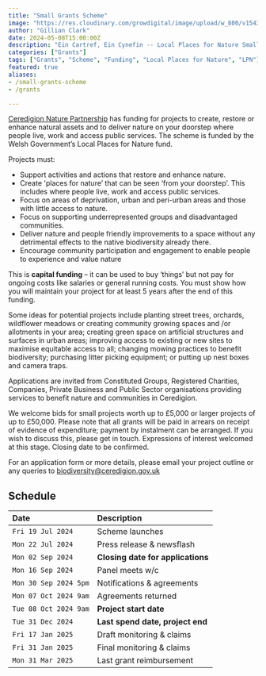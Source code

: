 ```yaml
---
title: "Small Grants Scheme"
image: "https://res.cloudinary.com/growdigital/image/upload/w_800/v1543959573/the-peoples-orchard-39482524460.jpg"
author: "Gillian Clark"
date: 2024-05-08T15:00:00Z
description: "Ein Cartref, Ein Cynefin -- Local Places for Nature Small Grants Scheme"
categories: ["Grants"]
tags: ["Grants", "Scheme", "Funding", "Local Places for Nature", "LPN"]
featured: true
aliases: 
- /small-grants-scheme
- /grants

---
```


[Ceredigion Nature Partnership](https://naturceredigion.cymru) has funding for projects to create, restore or enhance natural assets and to deliver nature on your doorstep where people live, work and access public services. The scheme is funded by the Welsh Government’s Local Places for Nature fund.

Projects must:
* Support activities and actions that restore and enhance nature.
* Create 'places for nature’ that can be seen ‘from your doorstep’. This includes where people live, work and access public services. 
* Focus on areas of deprivation, urban and peri-urban areas and those with little access to nature.
* Focus on supporting underrepresented groups and disadvantaged communities.
* Deliver nature and people friendly improvements to a space without any detrimental effects to the native biodiversity already there.
* Encourage community participation and engagement to enable people to experience and value nature

This is **capital funding** – it can be used to buy ‘things’ but not pay for ongoing costs like salaries or general running costs.  You must show how you will maintain your project for at least 5 years after the end of this funding.
 
Some ideas for potential projects include planting street trees, orchards, wildflower meadows or creating community growing spaces and /or allotments in your area; creating green space on artificial structures and surfaces in urban areas; improving access to existing or new sites to maximise equitable access to all; changing mowing practices to benefit biodiversity; purchasing litter picking equipment; or putting up nest boxes and camera traps.

Applications are invited from Constituted Groups, Registered Charities, Companies, Private Business and Public Sector organisations providing services to benefit nature and communities in Ceredigion.
 
We welcome bids for small projects worth up to £5,000 or larger projects of up to £50,000. Please note that all grants will be paid in arrears on receipt of evidence of expenditure; payment by instalment can be arranged.  If you wish to discuss this, please get in touch.
Expressions of interest welcomed at this stage.  Closing date to be confirmed.

For an application form or more details, please email your project outline or any queries to <biodiversity@ceredigion.gov.uk>

## Schedule
| Date                  | Description                       |
| :-------------------- | :-------------------------------- |
| `Fri 19 Jul 2024`     | Scheme launches                   |
| `Mon 22 Jul 2024`     | Press release & newsflash         |
| `Mon 02 Sep 2024`     | **Closing date for applications** |
| `Mon 16 Sep 2024`     | Panel meets w/c                   |
| `Mon 30 Sep 2024 5pm` | Notifications & agreements        |
| `Mon 07 Oct 2024 9am` | Agreements returned               |
| `Tue 08 Oct 2024 9am` | **Project start date**            |
| `Tue 31 Dec 2024`     | **Last spend date, project end**  |
| `Fri 17 Jan 2025`     | Draft monitoring & claims         |
| `Fri 31 Jan 2025`     | Final monitoring & claims         |
| `Mon 31 Mar 2025`     | Last grant reimbursement          |
